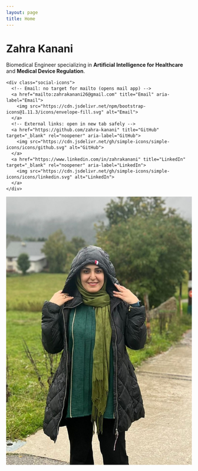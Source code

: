 ```yaml
---
layout: page
title: Home
---
```


<div class="section-box hero">
  <div class="hero-text">
    <h1>Zahra Kanani</h1>
    <p>
      Biomedical Engineer specializing in
      <strong>Artificial Intelligence for Healthcare</strong> and
      <strong>Medical Device Regulation</strong>.
    </p>

    <div class="social-icons">
      <!-- Email: no target for mailto (opens mail app) -->
      <a href="mailto:zahrakanani26@gmail.com" title="Email" aria-label="Email">
        <img src="https://cdn.jsdelivr.net/npm/bootstrap-icons@1.11.3/icons/envelope-fill.svg" alt="Email">
      </a>
      <!-- External links: open in new tab safely -->
      <a href="https://github.com/zahra-kanani" title="GitHub" target="_blank" rel="noopener" aria-label="GitHub">
        <img src="https://cdn.jsdelivr.net/gh/simple-icons/simple-icons/icons/github.svg" alt="GitHub">
      </a>
      <a href="https://www.linkedin.com/in/zahrakanani" title="LinkedIn" target="_blank" rel="noopener" aria-label="LinkedIn">
        <img src="https://cdn.jsdelivr.net/gh/simple-icons/simple-icons/icons/linkedin.svg" alt="LinkedIn">
      </a>
    </div>
  </div>

  <div class="hero-img">
    <img src="zahra_img.jpg" alt="Zahra Kanani" class="profile-img">
  </div>
</div>
